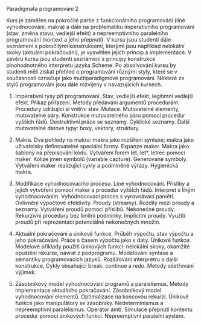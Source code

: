 Paradigmata programování 2

Kurs je zaměřen na pokročilé partie z funkcionálního programování 
(líné vyhodnocování, makra) a dále na problematiku imperativního 
programování (stav, změna stavu, vedlejší efekt) a nepreemptivního 
paralelního programování (kontext a jeho přepnutí). V kursu jsou 
studenti dále seznámeni s pokročilými konstrukcemi, kterými jsou 
například nelokální skoky (aktuální pokračování), je vysvětlen jejich 
princip a implementace. V závěru kursu jsou studenti seznámeni s 
principy konstrukce plnohodnotného interpretu jazyka Scheme. Po 
absolvování kursu by studenti měli získat přehled o programování 
různými styly, které se v současnosti označuje jako multiparadigmové 
programování. Některé ze stylů programování jsou dále rozvíjeny v 
navazujících kursech. 

1. Imperativní rysy při programování. Stav, vedlejší efekt, legitimní 
vedlejší efekt. Příkaz přiřazení. Metody předávání argumentů 
procedurám. Procedury udržující si vnitřní stav. Mutace. Mutovatelné 
elementy, mutovatelné páry. Konstrukce mutovatelného páru pomocí 
procedur vyšších řádů. Destruktivní práce se seznamy. Cyklické 
seznamy. Další mutovatelné datové typy: boxy, vektory, struktury. 

2. Makra. Dva pohledy na makra: makra jako rozšíření syntaxe; makra 
jako uživatelsky definovatelné speciální formy. Expanze maker. Makra 
jako šablony na přepisování kódu. Vytváření forem let, let*, letrec 
pomocí maker. Kolize jmen symbolů (variable capture). Generované 
symboly. Vytváření maker realizující cykly a podmíněné výrazy. 
Hygienická makra. 

3. Modifikace vyhodnocovacího procesu. Líné vyhodnocování. Přísliby a 
jejich vytvoření pomocí maker a procedur vyšších řádů. Interpret s 
líným vyhodnocováním. Vyhodnocovací proces s vyrovnávací pamětí. 
Ovlivnění výpočtové efektivity. Proudy (streamy). Rozdíly mezi proudy 
a seznamy. Vytváření proudů pomocí příslibů. Nekonečné proudy. 
Rekurzivní procedury bez limitní podmínky. Implicitní proudy. Využití 
proudů při reprezentaci potenciálně nekonečných množin. 

4. Aktuální pokračování a únikové funkce. Průběh výpočtu, stav výpočtu 
a jeho pokračování. Práce s časem výpočtu jako s daty. Únikové funkce. 
Modelové příklady použití únikových funkcí: nelokální skoky, okamžité 
opuštění rekurze, návrat z podprogramu. Modelování syntaxe a sémantiky 
programovacích jazyků. Rozšiřování interpretru o další konstrukce. 
Cykly obsahující break, continue a redo. Metody ošetřování výjimek. 

5. Zásobníkový model vyhodnocování programů a paralelismus. Metody 
implementace aktuálního pokračování. Zásobníkový model vyhodnocování 
elementů. Optimalizace na koncovou rekurzi. Únikové funkce jako 
manipulátory se zásobníky. Nedeterminismus a nepreemptivní 
paralelismus. Operátor amb. Simulace přepnutí kontextu procedur pomocí 
únikových funkcí. Nepreemptivní paralelní systém. 
